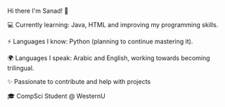 Hi there I'm Sanad! 👋

💻 Currently learning: Java, HTML and improving my programming skills.

⚡ Languages I know: Python (planning to continue mastering it).

🌍 Languages I speak: Arabic and English, working towards becoming trilingual.

✨ Passionate to contribute and help with projects

🎓 CompSci Student @ WesternU
